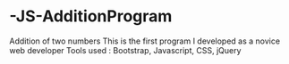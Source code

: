 # -JS-AdditionProgram
Addition of two numbers
This is the first program I developed as a novice web developer 
Tools used : Bootstrap, Javascript, CSS, jQuery 
